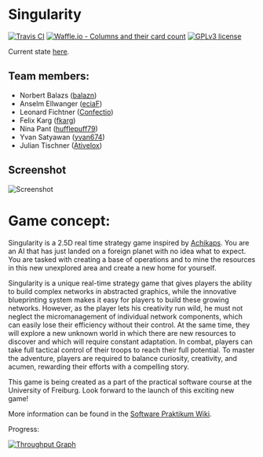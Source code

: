 # Singularity
[![Travis CI](https://travis-ci.com/SoPra18-07/Singularity.svg?branch=master)](https://travis-ci.com/SoPra18-07/Singularity/builds)
[![Waffle.io - Columns and their card count](https://badge.waffle.io/SoPra18-07/Singularity.svg?columns=all)](https://waffle.io/SoPra18-07/Singularity)
[![GPLv3 license](https://img.shields.io/badge/License-GPLv3-blue.svg)](http://perso.crans.org/besson/LICENSE.html)

Current state [here](https://github.com/SoPra18-07/Singularity/network).

## Team members:
- Norbert Balazs ([balazn](https://github.com/Akai-Ryu))
- Anselm Ellwanger ([eciaF](https://github.com/eciaF))
- Leonard Fichtner ([Confectio](https://github.com/Confectio))
- Felix Karg ([fkarg](https://github.com/fkarg))
- Nina Pant ([hufflepuff79](https://github.com/hufflepuff79))
- Yvan Satyawan ([yvan674](https://github.com/yvan674))
- Julian Tischner ([Ativelox](https://github.com/ativelox))

## Screenshot
![Screenshot](media/Screensho.png  "In-game screenshot")

# Game concept:
 Singularity is a 2.5D real time strategy game inspired by [Achikaps](https://play.google.com/store/apps/details?id=yio.tro.achikaps&hl=en "Achikaps Play Store Link").
 You are an AI that has just landed on a foreign planet with no idea what to expect.
 You are tasked with creating a base of operations and to mine the resources in this new unexplored area and create a new home for yourself.
 
 Singularity is a unique real-time strategy game that gives players the ability to build complex networks in abstracted graphics, while the innovative blueprinting system makes it easy for players to build these growing networks.
 However, as the player lets his creativity run wild, he must not neglect the micromanagement of individual network components, which can easily lose their efficiency without their control.
 At the same time, they will explore a new unknown world in which there are new resources to discover and which will require constant adaptation.
 In combat, players can take full tactical control of their troops to reach their full potential.
 To master the adventure, players are required to balance curiosity, creativity, and acumen, rewarding their efforts with a compelling story.

This game is being created as a part of the practical software course at the University of Freiburg.
Look forward to the launch of this exciting new game!

More information can be found in the [Software Praktikum Wiki](https://sopra.informatik.uni-freiburg.de).



Progress:

[![Throughput Graph](https://graphs.waffle.io/SoPra18-07/Singularity/throughput.svg)](https://waffle.io/SoPra18-07/Singularity/metrics/throughput)


